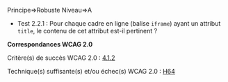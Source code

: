 Principe=>Robuste
Niveau=>A

+ Test 2.2.1 : Pour chaque cadre en ligne (balise `iframe`) ayant un attribut `title`, le contenu de cet attribut est-il pertinent ?

**Correspondances WCAG 2.0**

Critère(s) de succès WCAG 2.0 : [4.1.2](http://www.w3.org/Translations/WCAG20-fr/#ensure-compat-rsv)

Technique(s) suffisante(s) et/ou échec(s) WCAG 2.0 : [H64](http://www.w3.org/TR/WCAG-TECHS/H64.html)

